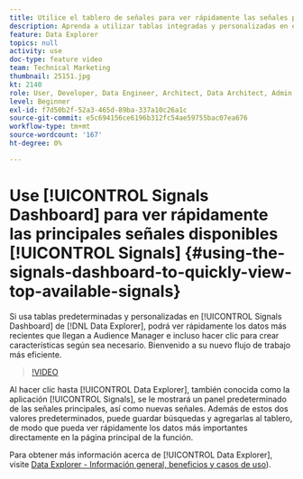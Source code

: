```yaml
---
title: Utilice el tablero de señales para ver rápidamente las señales principales disponibles
description: Aprenda a utilizar tablas integradas y personalizadas en el panel de señales en Data Explorer. Puede ver rápidamente los datos más recientes que llegan a Audience Manager e incluso hacer clic para crear características según sea necesario. Bienvenido a su nuevo flujo de trabajo más eficiente.
feature: Data Explorer
topics: null
activity: use
doc-type: feature video
team: Technical Marketing
thumbnail: 25151.jpg
kt: 2140
role: User, Developer, Data Engineer, Architect, Data Architect, Admin, Leader
level: Beginner
exl-id: f7d50b2f-52a3-465d-89ba-337a10c26a1c
source-git-commit: e5c694156ce6196b312fc54ae59755bac07ea676
workflow-type: tm+mt
source-wordcount: '167'
ht-degree: 0%

---
```


# Use [!UICONTROL Signals Dashboard] para ver rápidamente las principales señales disponibles [!UICONTROL Signals] {#using-the-signals-dashboard-to-quickly-view-top-available-signals}

Si usa tablas predeterminadas y personalizadas en [!UICONTROL Signals Dashboard] de [!DNL Data Explorer], podrá ver rápidamente los datos más recientes que llegan a Audience Manager e incluso hacer clic para crear características según sea necesario. Bienvenido a su nuevo flujo de trabajo más eficiente.

>[!VIDEO](https://video.tv.adobe.com/v/25151/?quality=12)

Al hacer clic hasta [!UICONTROL Data Explorer], también conocida como la aplicación [!UICONTROL Signals], se le mostrará un panel predeterminado de las señales principales, así como nuevas señales. Además de estos dos valores predeterminados, puede guardar búsquedas y agregarlas al tablero, de modo que pueda ver rápidamente los datos más importantes directamente en la página principal de la función.

Para obtener más información acerca de [!UICONTROL Data Explorer], visite [Data Explorer - Información general, beneficios y casos de uso](https://experienceleague.adobe.com/docs/audience-manager/user-guide/features/data-explorer/data-explorer-overview.html?lang=en)).
